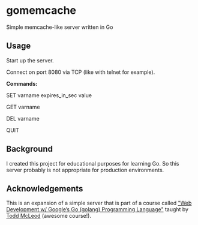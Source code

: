 # gomemcache
Simple memcache-like server written in Go

## Usage

Start up the server.

Connect on port 8080 via TCP (like with telnet for example).

**Commands:**

SET varname expires_in_sec value

GET varname

DEL varname

QUIT

## Background

I created this project for educational purposes for learning Go. So this server probably is not appropriate for production environments.

## Acknowledgements

This is an expansion of a simple server that is part of a course called ["Web Development w/ Google’s Go (golang) Programming Language"](https://www.udemy.com/go-programming-language/) taught by [Todd McLeod](https://github.com/GoesToEleven) (awesome course!).
